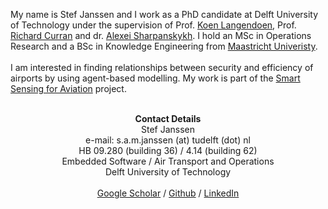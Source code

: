 My name is Stef Janssen and I work as a PhD candidate at Delft University of Technology under the supervision of Prof. <a target="_blank" href="http://www.st.ewi.tudelft.nl/~koen/">Koen Langendoen</a>, Prof. <a target="_blank" href="https://www.tudelft.nl/en/ae/organisation/our-full-professors/profile-of-a-professor/ricky-curran/">Richard Curran</a> and dr. <a  target="_blank" href="http://homepage.tudelft.nl/j11q3/">Alexei Sharpanskykh</a>. I hold an MSc in Operations Research and a BSc in Knowledge Engineering from <a target="_blank" href="https://www.maastrichtuniversity.nl/">Maastricht Univeristy</a>. <br><br>
I am interested in finding relationships between security and efficiency of airports by using agent-based modelling. My work is part of the <a target="_blank" href="https://www.tudelft.nl/smart-sensing-for-aviation/efficient-and-secure-airports/">Smart Sensing for Aviation</a> project. <br><br>
<center><b>Contact Details</b> <br>
Stef Janssen <br>
e-mail: s.a.m.janssen (at) tudelft (dot) nl <br>
HB 09.280 (building 36) / 4.14 (building 62) <br>
Embedded Software / Air Transport and Operations  <br>
Delft University of Technology <br> <br>
<a href="https://scholar.google.nl/citations?user=GjjSyr0AAAAJ&hl=en">Google Scholar</a> / <a target="_blank" href="https://github.com/StefJanssen/">Github</a> / <a target="_blank" href="https://www.linkedin.com/in/stefj/">LinkedIn</a> </center>




